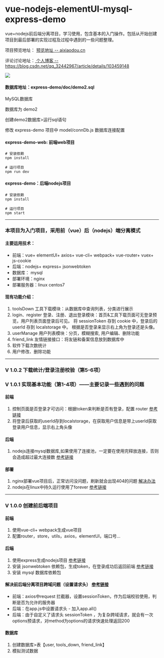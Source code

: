 # vue-nodejs-elementUI-mysql-express-demo
vue+nodejs前后端分离项目，学习使用，包含基本的入门操作。包括从开始创建项目到最后部署的实现过程及过程中遇到的一些问题整理。

项目预览地址： [预览地址 -- aixiaodou.cn](http://www.aixiaodou.cn:8080)

评论讨论地址：[ 个人博客 -- https://blog.csdn.net/qq_32442967/article/details/103459148 ]( https://blog.csdn.net/qq_32442967/article/details/103459148 )

![](https://cdn.jsdelivr.net/gh/zshuai34/cdnImg/images/anodejs.gif)



#### 数据库地址：express-demo/doc/demo2.sql

MySQL数据库

数据库为 demo2

创建demo2数据库>运行sql语句

修改 express-demo 项目中 model/connDb.js 数据库连接配置

#### express-demo-web: 前端web项目

```shell
# 安装依赖
npm install

# 运行项目
npm run dev
```



#### express-demo：后端nodejs项目

```shell
# 安装依赖
npm install

# 运行项目
npm start
```



<hr>

### 本项目为入门项目，采用前（vue）后（nodejs）端分离模式

#### 主要运用技术：

- 前端：vue+ elementUI+ axios+ vue-cli+ webpack+ vue-router+ vuex+ js-cookie
- 后端：nodejs+ express+ jsonwebtoken
- 数据库： mysql
- 部署环境：nginx
- 部署服务器：linux centos7

#### 现有功能介绍：

1. toolsDown 工具下载模块：从数据库中查询列表，分类进行展示
2. login、register 登录、注册、退出登录模块：首页&工具下载页面可无登录预览，用户列表页面登录后可见。
   将 sessionToken 存到 cookie 中，登录后的 userId 存到 localstorage 中。
   根据是否登录来显示右上角为登录还是头像。
3. userManage 用户列表模块：分页，模糊搜索, 用户编辑、删除功能
4. friend_link 友情链接接口：将友链和备案信息放到数据库中
5. 软件下载次数统计
6. 用户修改、删除功能



<hr>



### V 1.0.2 下载统计/登录注册校验（第5-6项）



### V 1.0.1 实现基本功能（第1-4项）——主要记录一些遇到的问题

#### 前端

1. 控制页面是否登录才可访问：根据token来判断是否有登录，配置 router [参考链接](https://blog.csdn.net/qq_32442967/article/details/103312317)
2. 将登录后获取的userId存到localstorage，在获取用户信息是带上userId获取登录用户信息，显示右上角头像

#### 后端

1. nodejs连接mysql数据库,如果使用了连接池，一定要在使用完释放连接，否则会造成超过最大连接数 [参考链接](https://blog.csdn.net/qq_32442967/article/details/103349601/)

#### 部署

1. nginx部署vue项目后，正常访问没问题，刷新就会出现404的问题 [解决办法](https://blog.csdn.net/qq_32442967/article/details/103389376)
2. nodejs在linux中持久运行使用了forever [参考链接](https://blog.csdn.net/qq_32442967/article/details/103390306)



<hr>



### V 1.0.0 创建前后端项目

#### 前端

1. 使用vue-cli+ webpack生成vue项目
2. 配置router，store，utils，axios，elementUI，端口号...

#### 后端

1. 使用express生成nodejs项目 [参考链接](http://www.expressjs.com.cn/)
2. 安装 jsonwebtoken 依赖包，生成token，在登录成功后返回前端 [参考链接](https://blog.csdn.net/qq_32442967/article/details/103316307)
3. 安装 mysql 数据库依赖包

#### 解决前后端分离项目跨域问题（设置请求头） [参考链接](https://blog.csdn.net/qq_32442967/article/details/103344373)

- 前端：axios中request 拦截器，设置sessionToken，作为后端校验使用，判断是否为允许的服务器
- 后端：在app.js中设置请求头 - 加入app.all()
- 后端：由于自定义了请求头 sessionToken ，为复杂跨域请求，就会有一次options预请求，对method为options的请求快速处理返回200

#### 数据库

1. 创建数据库>表【user, tools_down, friend_link】
2. 模拟测试数据